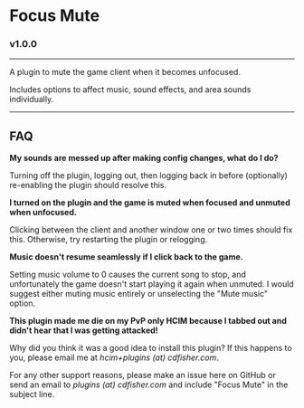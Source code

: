 # Focus Mute
### v1.0.0

---
A plugin to mute the game client when it becomes unfocused.

Includes options to affect music, sound effects, and area sounds individually.

---
## FAQ
**My sounds are messed up after making config changes, what do I do?**

Turning off the plugin, logging out, then logging back in before (optionally) re-enabling the plugin should resolve this.

**I turned on the plugin and the game is muted when focused and unmuted when unfocused.**

Clicking between the client and another window one or two times should fix this. Otherwise, try restarting the plugin or relogging.

**Music doesn't resume seamlessly if I click back to the game.**

Setting music volume to 0 causes the current song to stop, and unfortunately the game doesn't start playing it again when unmuted.
I would suggest either muting music entirely or unselecting the "Mute music" option.

**This plugin made me die on my PvP only HCIM because I tabbed out and didn't hear that I was getting attacked!**

Why did you think it was a good idea to install this plugin? If this happens to you, please email me at
*hcim+plugins* *(at)* *cdfisher.com*.

For any other support reasons, please make an issue here on GitHub or send an email to *plugins* *(at)* *cdfisher.com* and include
"Focus Mute" in the subject line.